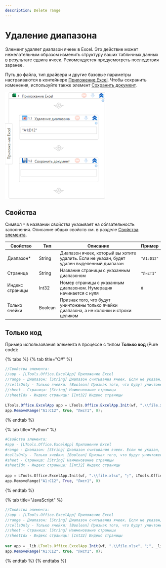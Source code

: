 ```yaml
---
description: Delete range
---
```


# Удаление диапазона

Элемент удаляет диапазон ячеек в Excel. Это действие может нежелательным образом изменить структуру ваших табличных данных в результате сдвига ячеек. Рекомендуется предусмотреть последствия заранее.


Путь до файла, тип драйвера и другие базовые параметры настраиваются в контейнере [Приложение Excel](https://docs.primo-rpa.ru/primo-rpa/g_elements/el_basic/els_excel/el_excel_app). Чтобы сохранить изменения, используйте также элемент [Сохранить документ](https://docs.primo-rpa.ru/primo-rpa/g_elements/el_basic/els_excel/el_excel_save). 

![](../../../resources/activities/basic/excel/wfremoverange-fixed.png)


## Свойства
Символ `*` в названии свойства указывает на обязательность заполнения. Описание общих свойств см. в разделе [Свойства элемента](https://docs.primo-rpa.ru/primo-rpa/primo-studio/process/elements#svoistva-elementa).


| Свойство        | Тип     | Описание                                                                                  | Пример     | 
| --------------- | ------- | ----------------------------------------------------------------------------------------- | ---------- |
| Диапазон\*      | String  | Диапазон ячеек, который вы хотите удалить. Если не указан, будет удален выделенный диапазон | `"A1:D12"` |
| Страница        | String  | Название страницы c указанным диапазоном                                                  | `"Лист1"`  |
| Индекс страницы | Int32   | Номер страницы c указанным диапазоном. Нумерация начинается с нуля                        | `0`        |
| Только ячейки   | Boolean | Признак того, что будут уничтожены только ячейки диапазона, а не колонки и строки целиком |  |

## Только код

Пример использования элемента в процессе с типом **Только код** (Pure code):

{% tabs %}
{% tab title="C#" %}
```csharp
//Свойства элемента:
//app - [LTools.Office.ExcelApp] Приложение Excel
//range - Диапазон: [String] Диапазон считывания ячеек. Если не указан, будет удален выделенный диапазон
//cellsOnly - Только ячейки: [Boolean] Признак того, что будут уничтожены только ячейки диапазона, а не колонки и строки целиком
//sheet - Страница: [String] Наименование страницы
//sheetIdx - Индекс страницы: [Int32] Индекс страницы

LTools.Office.ExcelApp app = LTools.Office.ExcelApp.Init(wf, ".\\file.xlsx", ";", LTools.Office.Model.InteropTypes.DX);
app.RemoveRange("A1:C12", true, "Лист1", 0);
```
{% endtab %}

{% tab title="Python" %}
```python
#Свойства элемента:
#app - [LTools.Office.ExcelApp] Приложение Excel
#range - Диапазон: [String] Диапазон считывания ячеек. Если не указан, будет удален выделенный диапазон
#cellsOnly - Только ячейки: [Boolean] Признак того, что будут уничтожены только ячейки диапазона, а не колонки и строки целиком
#sheet - Страница: [String] Наименование страницы
#sheetIdx - Индекс страницы: [Int32] Индекс страницы

app = LTools.Office.ExcelApp.Init(wf, ".\\file.xlsx", ";", LTools.Office.Model.InteropTypes.DX)
app.RemoveRange("A1:C12", True, "Лист1", 0)
```
{% endtab %}

{% tab title="JavaScript" %}
```javascript
//Свойства элемента:
//app - [LTools.Office.ExcelApp] Приложение Excel
//range - Диапазон: [String] Диапазон считывания ячеек. Если не указан, будет удален выделенный диапазон
//cellsOnly - Только ячейки: [Boolean] Признак того, что будут уничтожены только ячейки диапазона, а не колонки и строки целиком
//sheet - Страница: [String] Наименование страницы
//sheetIdx - Индекс страницы: [Int32] Индекс страницы

var app = _lib.LTools.Office.ExcelApp.Init(wf, ".\\file.xlsx", ";", _lib.LTools.Office.Model.InteropTypes.DX);
app.RemoveRange("A1:C12", true, "Лист1", 0);
```
{% endtab %}
{% endtabs %}
